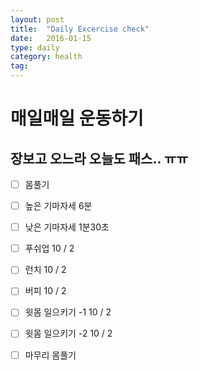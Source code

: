 ```yaml
---
layout: post
title:  "Daily Excercise check"
date:   2016-01-15
type: daily
category: health
tag:
---
```


# 매일매일 운동하기

## 장보고 오느라 오늘도 패스.. ㅠㅠ

- [ ] 몸풀기
- [ ] 높은 기마자세 6분
- [ ] 낮은 기마자세 1분30초
- [ ] 푸쉬업 10 / 2
- [ ] 런치 10 / 2
- [ ] 버피 10 / 2
- [ ] 윗몸 일으키기 -1 10 / 2
- [ ] 윗몸 일으키기 -2 10 / 2
- [ ] 마무리 몸풀기



